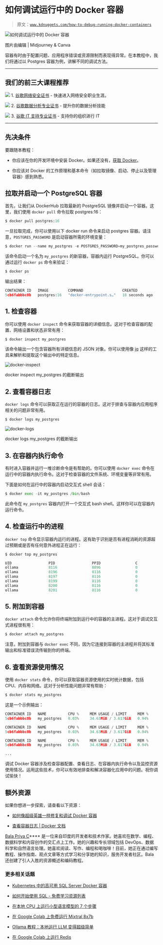 # 如何调试运行中的 Docker 容器

> 原文：[`www.kdnuggets.com/how-to-debug-running-docker-containers`](https://www.kdnuggets.com/how-to-debug-running-docker-containers)

![如何调试运行中的 Docker 容器](img/90166179230c4d4f907116b80914e6fd.png)

图片由编辑 | Midjourney & Canva

容器有时由于配置问题、应用程序错误或资源限制而表现得异常。在本教程中，我们将通过以 Postgres 容器为例，讲解不同的调试方法。

* * *

## 我们的前三大课程推荐

![](img/0244c01ba9267c002ef39d4907e0b8fb.png) 1\. [谷歌网络安全证书](https://www.kdnuggets.com/google-cybersecurity) - 快速进入网络安全职业生涯。

![](img/e225c49c3c91745821c8c0368bf04711.png) 2\. [谷歌数据分析专业证书](https://www.kdnuggets.com/google-data-analytics) - 提升你的数据分析技能

![](img/0244c01ba9267c002ef39d4907e0b8fb.png) 3\. [谷歌 IT 支持专业证书](https://www.kdnuggets.com/google-itsupport) - 支持你的组织进行 IT

* * *

## 先决条件

要跟随本教程：

+   你应该在你的开发环境中安装 Docker。如果还没有，[获取 Docker](https://docs.docker.com/get-docker/)。

+   你应该对 Docker 的工作原理和基本命令（如拉取镜像、启动、停止以及管理容器）感到熟悉。

## 拉取并启动一个 PostgreSQL 容器

首先，让我们从 DockerHub 拉取最新的 PostgreSQL 镜像并启动一个容器。这里，我们使用 `docker pull` 命令拉取 postgres:16：

```py
$ docker pull postgres:16
```

一旦拉取完成，你可以使用以下 docker run 命令来启动 postgres 容器。请注意，`POSTGRES_PASSWORD` 是启动容器所需的环境变量：

```py
$ docker run --name my_postgres -e POSTGRES_PASSWORD=my_postgres_password -d postgres
```

该命令启动一个名为 `my_postgres` 的新容器，容器内运行 PostgreSQL。你可以通过运行 `docker ps` 命令来验证：

```py
$ docker ps
```

输出结果：

```py
CONTAINER ID   IMAGE         COMMAND                  CREATED          STATUS         PORTS      NAMES
5cb6fabbbc8b   postgres:16   "docker-entrypoint.s…"   18 seconds ago   Up 9 seconds   5432/tcp   my_postgres
```

## 1\. 检查容器

你可以使用 `docker inspect` 命令来获取容器的详细信息。这对于检查容器的配置、网络设置和状态非常有用：

```py
$ docker inspect my_postgres 
```

该命令输出一个包含容器所有详细信息的 JSON 对象。你可以使用像 [jq](https://jqlang.github.io/jq/) 这样的工具来解析和提取这个输出中的特定信息。

![docker-inspect](img/0c6609a7af6cc59f37ca7961ce4f3047.png)

docker inspect my_postgres 的截断输出

## 2\. 查看容器日志

`docker logs` 命令可以获取正在运行的容器的日志。这对于排查与容器内应用程序相关的问题非常有用。

```py
$ docker logs my_postgres
```

![docker-logs](img/5dbf5ed3e0b8d65903dc203449de77a4.png)

docker logs my_postgres 的截断输出

## 3\. 在容器内执行命令

有时进入容器并运行一堆诊断命令是有帮助的。你可以使用 `docker exec` 命令在运行中的容器内执行命令。这对于检查容器的文件系统、环境变量等非常有用。

下面是如何在运行中的容器内启动交互式 shell 会话：

```py
$ docker exec -it my_postgres /bin/bash
```

此命令在 `my_postgres` 容器内打开一个交互式 bash shell。这样你可以在容器内运行命令。

## 4\. 检查运行中的进程

`docker top` 命令显示容器内运行的进程。这有助于识别是否有进程消耗的资源超过预期或是否有任何意外进程正在运行：

```py
$ docker top my_postgres
```

```py
UID                 PID                 PPID                C                   STIME               TTY                 TIME                CMD
ollama              8116                8096                0                   09:41               ?                   00:00:00            postgres
ollama              8196                8116                0                   09:41               ?                   00:00:00            postgres: checkpointer
ollama              8197                8116                0                   09:41               ?                   00:00:00            postgres: background writer
ollama              8199                8116                0                   09:41               ?                   00:00:00            postgres: walwriter
ollama              8200                8116                0                   09:41               ?                   00:00:00            postgres: autovacuum launcher
ollama              8201                8116                0                   09:41               ?                   00:00:00            postgres: logical replication launcher
```

## 5\. 附加到容器

`docker attach` 命令允许你将终端附加到运行中的容器的主进程。这对于调试交互式进程很有用：

```py
$ docker attach my_postgres
```

注意，附加到容器与 `docker exec` 不同，因为它连接到容器的主进程并将其标准输出和标准错误流传输到你的终端。

## 6\. 查看资源使用情况

使用 `docker stats` 命令，你可以获取容器资源使用的实时统计数据，包括 CPU、内存和网络。这对于分析性能问题非常有帮助：

```py
$ docker stats my_postgres
```

这是一个示例输出：

```py
CONTAINER ID   NAME          CPU %     MEM USAGE / LIMIT     MEM %     NET I/O       BLOCK I/O         PIDS
5cb6fabbbc8b   my_postgres   0.03%     34.63MiB / 3.617GiB   0.94%     10.6kB / 0B   38.4MB / 53.1MB   6

CONTAINER ID   NAME          CPU %     MEM USAGE / LIMIT     MEM %     NET I/O       BLOCK I/O         PIDS
5cb6fabbbc8b   my_postgres   0.03%     34.63MiB / 3.617GiB   0.94%     10.6kB / 0B   38.4MB / 53.1MB   6

CONTAINER ID   NAME          CPU %     MEM USAGE / LIMIT     MEM %     NET I/O       BLOCK I/O         PIDS
5cb6fabbbc8b   my_postgres   0.03%     34.63MiB / 3.617GiB   0.94%     10.6kB / 0B   38.4MB / 53.1MB   6

...
```

调试 Docker 容器涉及检查容器配置、查看日志、在容器内执行命令以及监控资源使用情况。运用这些技术，你可以有效地排查和解决容器化应用中的问题。祝你调试愉快！

## 额外资源

如果你想进一步探索，请查看以下资源：

+   [如何像超级英雄一样修复和调试 Docker 容器](https://www.docker.com/blog/how-to-fix-and-debug-docker-containers-like-a-superhero/)

+   [查看容器日志 | Docker 文档](https://docs.docker.com/config/containers/logging/)

**[](https://twitter.com/balawc27)**[Bala Priya C](https://www.kdnuggets.com/wp-content/uploads/bala-priya-author-image-update-230821.jpg)**** 是一位来自印度的开发者和技术作家。她喜欢在数学、编程、数据科学和内容创作的交汇点上工作。她的兴趣和专长领域包括 DevOps、数据科学和自然语言处理。她喜欢阅读、写作、编程和喝咖啡！目前，她正在通过编写教程、操作指南、观点文章等方式学习和分享她的知识，服务开发者社区。Bala 还创建了引人入胜的资源概述和编码教程。

### 更多相关话题

+   [Kubernetes 中的高可用 SQL Server Docker 容器](https://www.kdnuggets.com/2022/04/high-availability-sql-server-docker-containers-kubernetes.html)

+   [如何开始使用 SQL - 免费学习资源列表](https://www.kdnuggets.com/2022/10/get-running-sql-list-free-learning-resources.html)

+   [在本地 CPU 上运行小型语言模型的 7 个步骤](https://www.kdnuggets.com/7-steps-to-running-a-small-language-model-on-a-local-cpu)

+   [在 Google Colab 上免费运行 Mixtral 8x7b](https://www.kdnuggets.com/running-mixtral-8x7b-on-google-colab-for-free)

+   [Ollama 教程：本地运行 LLM 变得超级简单](https://www.kdnuggets.com/ollama-tutorial-running-llms-locally-made-super-simple)

+   [在 Google Colab 上运行 Redis](https://www.kdnuggets.com/2022/01/running-redis-google-colab.html)
